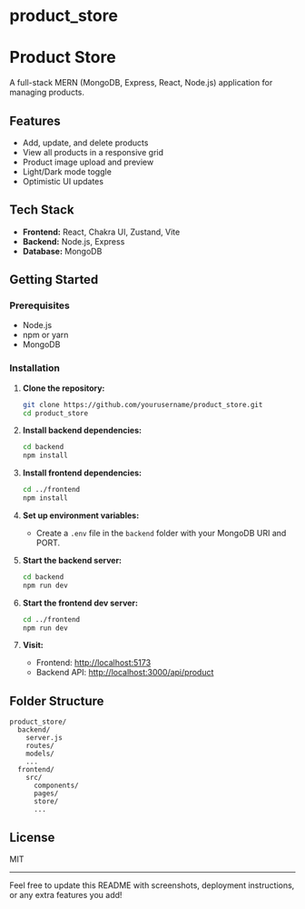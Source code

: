 # product_store
# Product Store

A full-stack MERN (MongoDB, Express, React, Node.js) application for managing products.

## Features

- Add, update, and delete products
- View all products in a responsive grid
- Product image upload and preview
- Light/Dark mode toggle
- Optimistic UI updates

## Tech Stack

- **Frontend:** React, Chakra UI, Zustand, Vite
- **Backend:** Node.js, Express
- **Database:** MongoDB

## Getting Started

### Prerequisites

- Node.js
- npm or yarn
- MongoDB

### Installation

1. **Clone the repository:**
   ```sh
   git clone https://github.com/yourusername/product_store.git
   cd product_store
   ```

2. **Install backend dependencies:**
   ```sh
   cd backend
   npm install
   ```

3. **Install frontend dependencies:**
   ```sh
   cd ../frontend
   npm install
   ```

4. **Set up environment variables:**
   - Create a `.env` file in the `backend` folder with your MongoDB URI and PORT.

5. **Start the backend server:**
   ```sh
   cd backend
   npm run dev
   ```

6. **Start the frontend dev server:**
   ```sh
   cd ../frontend
   npm run dev
   ```

7. **Visit:**  
   - Frontend: [http://localhost:5173](http://localhost:5173)
   - Backend API: [http://localhost:3000/api/product](http://localhost:3000/api/product)

## Folder Structure

```
product_store/
  backend/
    server.js
    routes/
    models/
    ...
  frontend/
    src/
      components/
      pages/
      store/
      ...
```

## License

MIT

---

Feel free to update this README with screenshots, deployment instructions, or any extra features you add!